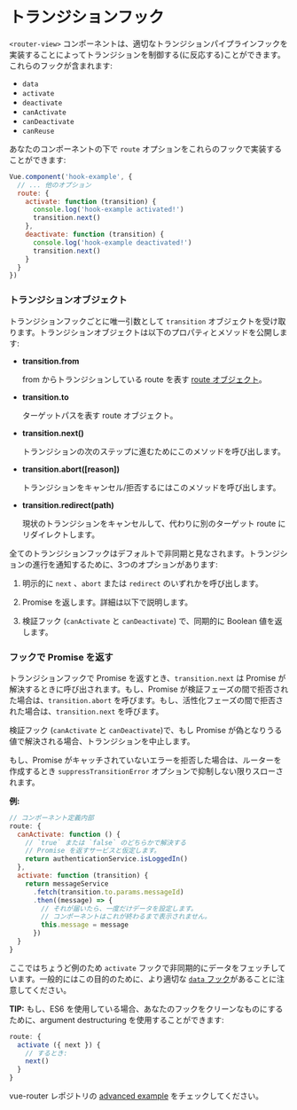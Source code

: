 # トランジションフック

`<router-view>` コンポーネントは、適切なトランジションパイプラインフックを実装することによってトランジションを制御する(に反応する)ことができます。これらのフックが含まれます:

- `data`
- `activate`
- `deactivate`
- `canActivate`
- `canDeactivate`
- `canReuse`

あなたのコンポーネントの下で `route` オプションをこれらのフックで実装することができます:

``` js
Vue.component('hook-example', {
  // ... 他のオプション
  route: {
    activate: function (transition) {
      console.log('hook-example activated!')
      transition.next()
    },
    deactivate: function (transition) {
      console.log('hook-example deactivated!')
      transition.next()
    }
  }
})
```

### トランジションオブジェクト

トランジションフックごとに唯一引数として `transition` オブジェクトを受け取ります。トランジションオブジェクトは以下のプロパティとメソッドを公開します:

- **transition.from**

  from からトランジションしている route を表す [route オブジェクト](../route.md)。

- **transition.to**

  ターゲットパスを表す route オブジェクト。

- **transition.next()**

  トランジションの次のステップに進むためにこのメソッドを呼び出します。

- **transition.abort([reason])**

  トランジションをキャンセル/拒否するにはこのメソッドを呼び出します。

- **transition.redirect(path)**

  現状のトランジションをキャンセルして、代わりに別のターゲット route にリダイレクトします。

全てのトランジションフックはデフォルトで非同期と見なされます。トランジションの進行を通知するために、3つのオプションがあります:

1. 明示的に `next` 、`abort` または `redirect` のいずれかを呼び出します。

2. Promise を返します。詳細は以下で説明します。

3. 検証フック (`canActivate` と `canDeactivate`) で、同期的に Boolean 値を返します。

### フックで Promise を返す

トランジションフックで Promise を返すとき、`transition.next` は Promise が解決するときに呼び出されます。もし、Promise が検証フェーズの間で拒否された場合は、`transition.abort` を呼びます。もし、活性化フェーズの間で拒否された場合は、`transition.next` を呼びます。

検証フック (`canActivate` と `canDeactivate`)で、もし Promise が偽となりうる値で解決される場合、トランジションを中止します。

もし、Promise がキャッチされていないエラーを拒否した場合は、ルーターを作成するとき `suppressTransitionError` オプションで抑制しない限りスローされます。

**例:**

``` js
// コンポーネント定義内部
route: {
  canActivate: function () {
    // `true` または `false` のどちらかで解決する
    // Promise を返すサービスと仮定します。
    return authenticationService.isLoggedIn()
  },
  activate: function (transition) {
    return messageService
      .fetch(transition.to.params.messageId)
      .then((message) => {
        // それが届いたら、一度だけデータを設定します。
        // コンポーネントはこれが終わるまで表示されません。
        this.message = message
      })
  }
}
```

ここではちょうど例のため `activate` フックで非同期的にデータをフェッチしています。一般的にはこの目的のために、より適切な [`data` フック](data.md)があることに注意してください。

**TIP:** もし、ES6 を使用している場合、あなたのフックをクリーンなものにするために、argument destructuring を使用することができます:

``` js
route: {
  activate ({ next }) {
    // するとき:
    next()
  }
}
```

vue-router レポジトリの [advanced example](https://github.com/vuejs/vue-router/tree/dev/example/advanced) をチェックしてください。
